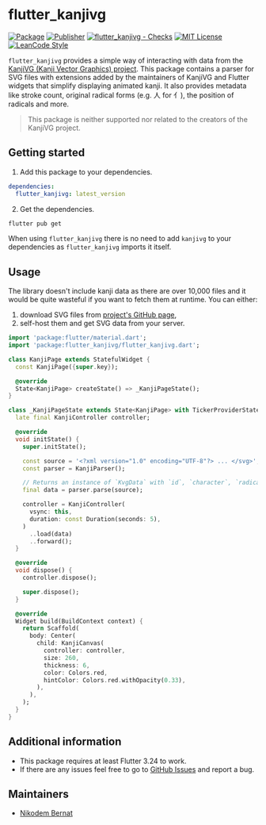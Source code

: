 <!--
This README describes the package. If you publish this package to pub.dev,
this README's contents appear on the landing page for your package.

For information about how to write a good package README, see the guide for
[writing package pages](https://dart.dev/guides/libraries/writing-package-pages).

For general information about developing packages, see the Dart guide for
[creating packages](https://dart.dev/guides/libraries/create-library-packages)
and the Flutter guide for
[developing packages and plugins](https://flutter.dev/developing-packages).
-->

# flutter_kanjivg

[![Package](https://img.shields.io/pub/v/flutter_kanjivg.svg)](https://pub.dev/packages/flutter_kanjivg) [![Publisher](https://img.shields.io/pub/publisher/flutter_kanjivg.svg)](https://pub.dev/packages/flutter_kanjivg/publisher) [![flutter_kanjivg - Checks](https://github.com/n-bernat/kanjivg/actions/workflows/flutter_checks.yaml/badge.svg)](https://github.com/n-bernat/kanjivg/actions/workflows/flutter_checks.yaml) [![MIT License](https://img.shields.io/badge/license-MIT-purple.svg)](https://opensource.org/licenses/MIT) [![LeanCode Style](https://img.shields.io/badge/style-leancode__lint-black)](https://pub.dartlang.org/packages/leancode_lint)

`flutter_kanjivg` provides a simple way of interacting with data from the [KanjiVG (Kanji Vector Graphics) project](https://kanjivg.tagaini.net). This package contains a parser for SVG files with extensions added by the maintainers of KanjiVG and Flutter widgets that simplify displaying animated kanji. It also provides metadata like stroke count, original radical forms (e.g. 人 for 亻), the position of radicals and more.

> This package is neither supported nor related to the creators of the KanjiVG project.

## Getting started

1. Add this package to your dependencies.

```yaml
dependencies:
  flutter_kanjivg: latest_version
```

2. Get the dependencies.

```sh
flutter pub get
```

When using `flutter_kanjivg` there is no need to add `kanjivg` to your dependencies as `flutter_kanjivg` imports it itself.

## Usage

The library doesn't include kanji data as there are over 10,000 files and it would be quite wasteful if you want to fetch them at runtime.
You can either:

1. download SVG files from [project's GitHub page](https://github.com/KanjiVG/kanjivg/releases),
2. self-host them and get SVG data from your server.

```dart
import 'package:flutter/material.dart';
import 'package:flutter_kanjivg/flutter_kanjivg.dart';

class KanjiPage extends StatefulWidget {
  const KanjiPage({super.key});

  @override
  State<KanjiPage> createState() => _KanjiPageState();
}

class _KanjiPageState extends State<KanjiPage> with TickerProviderStateMixin {
  late final KanjiController controller;

  @override
  void initState() {
    super.initState();

    const source = '<?xml version="1.0" encoding="UTF-8"?> ... </svg>';
    const parser = KanjiParser();

    // Returns an instance of `KvgData` with `id`, `character`, `radicals` and `strokes`.
    final data = parser.parse(source);

    controller = KanjiController(
      vsync: this,
      duration: const Duration(seconds: 5),
    )
      ..load(data)
      ..forward();
  }

  @override
  void dispose() {
    controller.dispose();

    super.dispose();
  }

  @override
  Widget build(BuildContext context) {
    return Scaffold(
      body: Center(
        child: KanjiCanvas(
          controller: controller,
          size: 260,
          thickness: 6,
          color: Colors.red,
          hintColor: Colors.red.withOpacity(0.33),
        ),
      ),
    );
  }
}
```

## Additional information

- This package requires at least Flutter 3.24 to work.
- If there are any issues feel free to go to [GitHub Issues](https://github.com/n-bernat/kanjivg/issues) and report a bug.

## Maintainers

- [Nikodem Bernat](https://nikodembernat.com)
